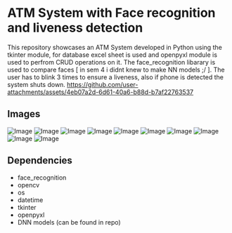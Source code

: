 # ATM System with Face recognition and liveness detection
This repository showcases an ATM System developed in Python using the tkinter module, for database excel sheet is used and openpyxl module is used to perfrom CRUD operations on it. The face_recognition libarary is used to compare faces [ in sem 4 i didnt knew to make NN models ;/ ]. The user has to blink 3 times to ensure a liveness, also if phone is detected the system shuts down.
https://github.com/user-attachments/assets/4eb07a2d-6d61-40a6-b88d-b7af22763537

## Images
![Image](./assets/accnum.png)
![Image](./assets/pass.png)
![Image](./assets/main.png)
![Image](./assets/transfer.png)
![Image](./assets/withdrawn.png)
![Image](./assets/deposit.png)
![Image](./assets/cp1.png)
![Image](./assets/cp2.png)
![Image](./assets/cp3.png)
![Image](./assets/acc-details.png)

## Dependencies
- face_recognition
- opencv
- os
- datetime
- tkinter
- openpyxl
- DNN models (can be found in repo)

